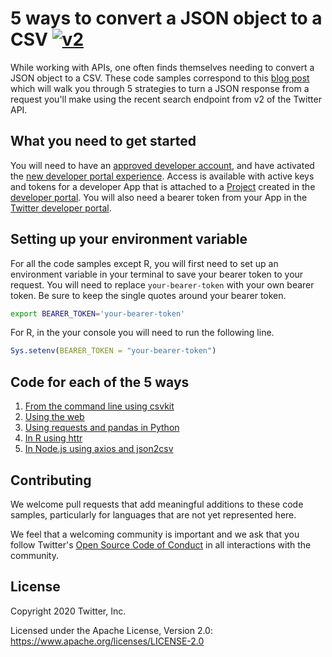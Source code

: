 # 5 ways to convert a JSON object to a CSV [![v2](https://img.shields.io/endpoint?url=https%3A%2F%2Ftwbadges.glitch.me%2Fbadges%2Fv2)](https://developer.twitter.com/en/docs/twitter-api)
While working with APIs, one often finds themselves needing to convert a JSON object to a CSV. These code samples correspond to this [blog post](will_add_link_when_available) which will walk you through 5 strategies to turn a JSON response from a request you'll make using the recent search endpoint from v2 of the Twitter API.  

## What you need to get started
You will need to have an [approved developer account](https://developer.twitter.com/en/apply-for-access), and have activated the [new developer portal experience](https://developer.twitter.com/en/portal/opt-in.html). Access is available with active keys and tokens for a developer App that is attached to a [Project](https://developer.twitter.com/en/docs/projects.html) created in the [developer portal](https://developer.twitter.com/en/docs/developer-portal.html). You will also need a bearer token from your App in the [Twitter developer portal](https://developer.twitter.com/en/docs/developer-portal/overview).

## Setting up your environment variable
For all the code samples except R, you will first need to set up an environment variable in your terminal to save your bearer token to your request. You will need to replace `your-bearer-token` with your own bearer token. Be sure to keep the single quotes around your bearer token. 

```bash
export BEARER_TOKEN='your-bearer-token'
````

For R, in the your console you will need to run the following line.

```r
Sys.setenv(BEARER_TOKEN = "your-bearer-token")
```

## Code for each of the 5 ways 
1. [From the command line using csvkit](https://github.com/twitterdev/5-ways-to-convert-json-to-csv/blob/main/using_csv_kit.sh)
2. [Using the web](https://github.com/twitterdev/5-ways-to-convert-json-to-csv/blob/main/using_the_web.md)
3. [Using requests and pandas in Python](https://github.com/twitterdev/5-ways-to-convert-json-to-csv/blob/main/requests_and_pandas.py)
4. [In R using httr](https://github.com/twitterdev/5-ways-to-convert-json-to-csv/blob/main/httr_in_r.R)
5. [In Node.js using axios and json2csv](https://github.com/twitterdev/5-ways-to-convert-json-to-csv/blob/main/axios_and_json2csv.js)

## Contributing

We welcome pull requests that add meaningful additions to these code samples, particularly for languages that are not yet represented here.

We feel that a welcoming community is important and we ask that you follow Twitter's
[Open Source Code of Conduct](https://github.com/twitter/code-of-conduct/blob/master/code-of-conduct.md)
in all interactions with the community.

## License

Copyright 2020 Twitter, Inc.

Licensed under the Apache License, Version 2.0: https://www.apache.org/licenses/LICENSE-2.0
